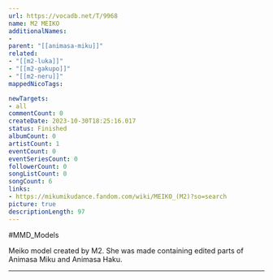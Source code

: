 ```yaml
---
url: https://vocadb.net/T/9968
name: M2 MEIKO
additionalNames: 
- 
parent: "[[animasa-miku]]"
related:
- "[[m2-luka]]"
- "[[m2-gakupo]]"
- "[[m2-neru]]"
mappedNicoTags:

newTargets:
- all
commentCount: 0
createDate: 2023-10-30T18:25:16.017
status: Finished
albumCount: 0
artistCount: 1
eventCount: 0
eventSeriesCount: 0
followerCount: 0
songListCount: 0
songCount: 6
links: 
- https://mikumikudance.fandom.com/wiki/MEIKO_(M2)?so=search
picture: true
descriptionLength: 97
---
```


#MMD_Models

Meiko model created by M2. She was made containing edited parts of Animasa Miku and Animasa Haku.

---

